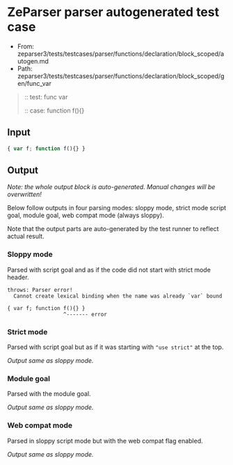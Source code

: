 # ZeParser parser autogenerated test case

- From: zeparser3/tests/testcases/parser/functions/declaration/block_scoped/autogen.md
- Path: zeparser3/tests/testcases/parser/functions/declaration/block_scoped/gen/func_var

> :: test: func var
>
> :: case: function f(){}

## Input


`````js
{ var f; function f(){} }
`````

## Output

_Note: the whole output block is auto-generated. Manual changes will be overwritten!_

Below follow outputs in four parsing modes: sloppy mode, strict mode script goal, module goal, web compat mode (always sloppy).

Note that the output parts are auto-generated by the test runner to reflect actual result.

### Sloppy mode

Parsed with script goal and as if the code did not start with strict mode header.

`````
throws: Parser error!
  Cannot create lexical binding when the name was already `var` bound

{ var f; function f(){} }
                  ^------- error
`````

### Strict mode

Parsed with script goal but as if it was starting with `"use strict"` at the top.

_Output same as sloppy mode._

### Module goal

Parsed with the module goal.

_Output same as sloppy mode._

### Web compat mode

Parsed in sloppy script mode but with the web compat flag enabled.

_Output same as sloppy mode._
